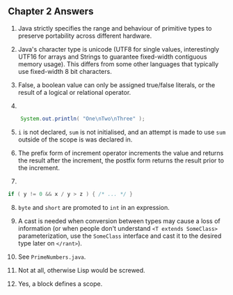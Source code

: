 ## Chapter 2 Answers

   1. Java strictly specifies the range and behaviour of primitive types to
      preserve portability across different hardware.
   
   2. Java's character type is unicode (UTF8 for single values, interestingly UTF16 for
      arrays and Strings to guarantee fixed-width contiguous memory usage).
      This differs from some other languages that typically use fixed-width 8
      bit characters.
      
   3. False, a boolean value can only be assigned true/false literals, or the result of
      a logical or relational operator.
      
   4.
   
```java
    System.out.println( "One\nTwo\nThree" );   
```

   5. `i` is not declared, `sum` is not initialised, and an attempt is made to use
      `sum` outside of the scope is was declared in.
      
   6. The prefix form of increment operator increments the value and returns
      the result after the increment, the postfix form returns the result
      prior to the increment.
      
   7.
   
```java
if ( y != 0 && x / y > z ) { /* ... */ } 
```

   8. `byte` and `short` are promoted to `int` in an expression.
   
   9. A cast is needed when conversion between types may cause a loss of
      information (or when people don't understand `<T extends SomeClass>`
      parameterization, use the `SomeClass` interface and cast it to the
      desired type later on `</rant>`).
      
  10. See `PrimeNumbers.java`.
  
  11. Not at all, otherwise Lisp would be screwed.
  
  12. Yes, a block defines a scope.